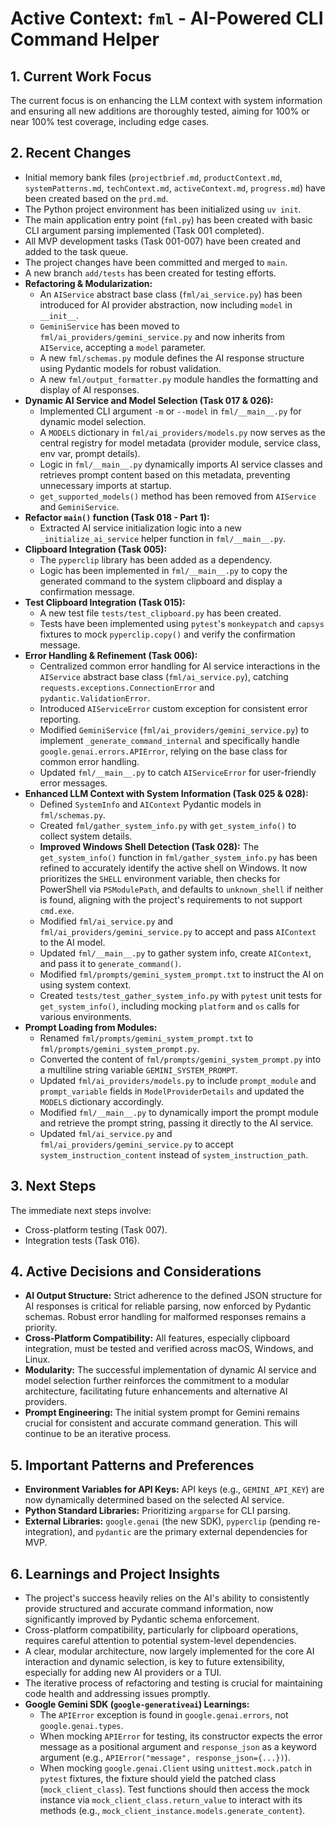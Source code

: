 # Active Context: `fml` - AI-Powered CLI Command Helper

## 1. Current Work Focus

The current focus is on enhancing the LLM context with system information and ensuring all new additions are thoroughly tested, aiming for 100% or near 100% test coverage, including edge cases.

## 2. Recent Changes

- Initial memory bank files (`projectbrief.md`, `productContext.md`, `systemPatterns.md`, `techContext.md`, `activeContext.md`, `progress.md`) have been created based on the `prd.md`.
- The Python project environment has been initialized using `uv init`.
- The main application entry point (`fml.py`) has been created with basic CLI argument parsing implemented (Task 001 completed).
- All MVP development tasks (Task 001-007) have been created and added to the task queue.
- The project changes have been committed and merged to `main`.
- A new branch `add/tests` has been created for testing efforts.
- **Refactoring & Modularization:**
  - An `AIService` abstract base class (`fml/ai_service.py`) has been introduced for AI provider abstraction, now including `model` in `__init__`.
  - `GeminiService` has been moved to `fml/ai_providers/gemini_service.py` and now inherits from `AIService`, accepting a `model` parameter.
  - A new `fml/schemas.py` module defines the AI response structure using Pydantic models for robust validation.
  - A new `fml/output_formatter.py` module handles the formatting and display of AI responses.
- **Dynamic AI Service and Model Selection (Task 017 & 026):**
  - Implemented CLI argument `-m` or `--model` in `fml/__main__.py` for dynamic model selection.
  - A `MODELS` dictionary in `fml/ai_providers/models.py` now serves as the central registry for model metadata (provider module, service class, env var, prompt details).
  - Logic in `fml/__main__.py` dynamically imports AI service classes and retrieves prompt content based on this metadata, preventing unnecessary imports at startup.
  - `get_supported_models()` method has been removed from `AIService` and `GeminiService`.
- **Refactor `main()` function (Task 018 - Part 1):**
  - Extracted AI service initialization logic into a new `_initialize_ai_service` helper function in `fml/__main__.py`.
- **Clipboard Integration (Task 005):**
  - The `pyperclip` library has been added as a dependency.
  - Logic has been implemented in `fml/__main__.py` to copy the generated command to the system clipboard and display a confirmation message.
- **Test Clipboard Integration (Task 015):**
  - A new test file `tests/test_clipboard.py` has been created.
  - Tests have been implemented using `pytest`'s `monkeypatch` and `capsys` fixtures to mock `pyperclip.copy()` and verify the confirmation message.
- **Error Handling & Refinement (Task 006):**
  - Centralized common error handling for AI service interactions in the `AIService` abstract base class (`fml/ai_service.py`), catching `requests.exceptions.ConnectionError` and `pydantic.ValidationError`.
  - Introduced `AIServiceError` custom exception for consistent error reporting.
  - Modified `GeminiService` (`fml/ai_providers/gemini_service.py`) to implement `_generate_command_internal` and specifically handle `google.genai.errors.APIError`, relying on the base class for common error handling.
  - Updated `fml/__main__.py` to catch `AIServiceError` for user-friendly error messages.
- **Enhanced LLM Context with System Information (Task 025 & 028):**
  - Defined `SystemInfo` and `AIContext` Pydantic models in `fml/schemas.py`.
  - Created `fml/gather_system_info.py` with `get_system_info()` to collect system details.
  - **Improved Windows Shell Detection (Task 028):** The `get_system_info()` function in `fml/gather_system_info.py` has been refined to accurately identify the active shell on Windows. It now prioritizes the `SHELL` environment variable, then checks for PowerShell via `PSModulePath`, and defaults to `unknown_shell` if neither is found, aligning with the project's requirements to not support `cmd.exe`.
  - Modified `fml/ai_service.py` and `fml/ai_providers/gemini_service.py` to accept and pass `AIContext` to the AI model.
  - Updated `fml/__main__.py` to gather system info, create `AIContext`, and pass it to `generate_command()`.
  - Modified `fml/prompts/gemini_system_prompt.txt` to instruct the AI on using system context.
  - Created `tests/test_gather_system_info.py` with `pytest` unit tests for `get_system_info()`, including mocking `platform` and `os` calls for various environments.
- **Prompt Loading from Modules:**
  - Renamed `fml/prompts/gemini_system_prompt.txt` to `fml/prompts/gemini_system_prompt.py`.
  - Converted the content of `fml/prompts/gemini_system_prompt.py` into a multiline string variable `GEMINI_SYSTEM_PROMPT`.
  - Updated `fml/ai_providers/models.py` to include `prompt_module` and `prompt_variable` fields in `ModelProviderDetails` and updated the `MODELS` dictionary accordingly.
  - Modified `fml/__main__.py` to dynamically import the prompt module and retrieve the prompt string, passing it directly to the AI service.
  - Updated `fml/ai_service.py` and `fml/ai_providers/gemini_service.py` to accept `system_instruction_content` instead of `system_instruction_path`.

## 3. Next Steps

The immediate next steps involve:

- Cross-platform testing (Task 007).
- Integration tests (Task 016).

## 4. Active Decisions and Considerations

- **AI Output Structure:** Strict adherence to the defined JSON structure for AI responses is critical for reliable parsing, now enforced by Pydantic schemas. Robust error handling for malformed responses remains a priority.
- **Cross-Platform Compatibility:** All features, especially clipboard integration, must be tested and verified across macOS, Windows, and Linux.
- **Modularity:** The successful implementation of dynamic AI service and model selection further reinforces the commitment to a modular architecture, facilitating future enhancements and alternative AI providers.
- **Prompt Engineering:** The initial system prompt for Gemini remains crucial for consistent and accurate command generation. This will continue to be an iterative process.

## 5. Important Patterns and Preferences

- **Environment Variables for API Keys:** API keys (e.g., `GEMINI_API_KEY`) are now dynamically determined based on the selected AI service.
- **Python Standard Libraries:** Prioritizing `argparse` for CLI parsing.
- **External Libraries:** `google.genai` (the new SDK), `pyperclip` (pending re-integration), and `pydantic` are the primary external dependencies for MVP.

## 6. Learnings and Project Insights

- The project's success heavily relies on the AI's ability to consistently provide structured and accurate command information, now significantly improved by Pydantic schema enforcement.
- Cross-platform compatibility, particularly for clipboard operations, requires careful attention to potential system-level dependencies.
- A clear, modular architecture, now largely implemented for the core AI interaction and dynamic selection, is key to future extensibility, especially for adding new AI providers or a TUI.
- The iterative process of refactoring and testing is crucial for maintaining code health and addressing issues promptly.
- **Google Gemini SDK (`google-generativeai`) Learnings:**
  - The `APIError` exception is found in `google.genai.errors`, not `google.genai.types`.
  - When mocking `APIError` for testing, its constructor expects the error message as a positional argument and `response_json` as a keyword argument (e.g., `APIError("message", response_json={...})`).
  - When mocking `google.genai.Client` using `unittest.mock.patch` in `pytest` fixtures, the fixture should yield the patched class (`mock_client_class`). Test functions should then access the mock instance via `mock_client_class.return_value` to interact with its methods (e.g., `mock_client_instance.models.generate_content`).
